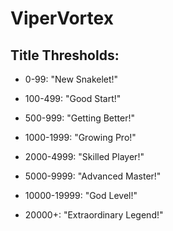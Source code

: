 # ViperVortex

## Title Thresholds:

- 0-99: "New Snakelet!"

- 100-499: "Good Start!"

- 500-999: "Getting Better!"

- 1000-1999: "Growing Pro!"

- 2000-4999: "Skilled Player!"

- 5000-9999: "Advanced Master!"

- 10000-19999: "God Level!"

- 20000+: "Extraordinary Legend!"
